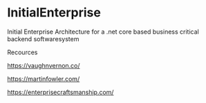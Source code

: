 # InitialEnterprise
Initial Enterprise Architecture for a .net core based business critical backend softwaresystem 





Recources

https://vaughnvernon.co/

https://martinfowler.com/

https://enterprisecraftsmanship.com/

